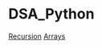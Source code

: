 # DSA_Python
[Recursion](https://github.com/Janakraj-Bhati/DSA_Python/tree/main/Recursion)
[Arrays](https://github.com/Janakraj-Bhati/DSA_Python/tree/main/arrays)
